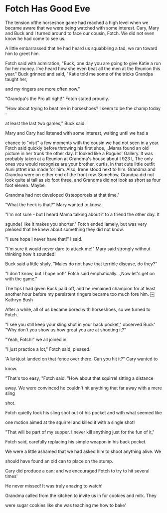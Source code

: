 Fotch Has Good Eve
==================

The tension ofthe horseshoe game had reached a high level when we became aware that
we were being watched with some interest. Cary, Mary and Buck and I turned around to
face our cousin, Fotch. We did not even know he had come to see us.

A little embarrassed that he had heard us squabbling a tad, we ran toward him to
greet him.

Fotch said with admiration, "Buck, one day you are going to give Katie a run for her
money. I've heard how she even beat all the men at the Reunion this year." Buck
grinned and said, "Katie told me some of the tricks Grandpa taught her,

and my ringers are more often now."

"Grandpa's the Pro all right!" Fotch stated proudly.

"How about trying to beat me in horseshoes? I seem to be the champ today -

at least the last two games," Buck said.

Mary and Cary had listened with some interest, waiting until we had a

chance to "visit" a few moments with the cousin we had not seen in a year. Fotch said
quickly before throwing his first shoe, ,.Mama found an old picture in her trunk the
other day. It looked like a Rogues' Gallery. lt was probably taken at a Reunion at
Grandma's house about I 923 L The only ones vou would recognize are your brother,
curtis, in that cute little outfit Auni pttret iraa made for him. Also, Irene stood
next to him. Grandma and Grandoa were on either end of the front row. Somehow,
Grandpa did not look quite ai tall as six foot three, and Grandma did not look as
short as four foot eleven. Maybe

Grandma had not developed Osteoporosis at that time."

"What the heck is that?" Mary wanted to know.

"I'm not sure - but I heard Mama talking about it to a friend the other day. It

sgunde{ like it makes you shorter." Fotch ended lamely, but was very pleâsed that he
knew about something they did not know.

"I sure hope I never have that!" I said.

"I'm sure it would never dare to attack me!" Mary said strongly without thinking how
it sounded!

Buck said a little shyly, "Males do not have that terrible disease, do they?"

"I don't know, but I hope not!" Fotch said emphatically. .,Now let's get on with the
game."

The tips I had given Buck paid off, and he remained champion for at least another
hour before my persistent ringers became too much fore him.  ￼Kathryn Bush

After a while, all of us became bored with horseshoes, so we turned to Fotch.

"I see you still keep your sling shot in your back pocket," observed Buck' "Why don't
you show us how great you are at shooting it?"

"Yeah, Fotch!" we all joined in.

"I just practice a lot," Fotch said, pleased.

'A larkjust landed on that fence over there. Can you hit it?" Cary wanted to

know.

"That's too easy, "Fotch said. "How about that squirrel sitting a distance

away. We were convinced he couldn't hit anything that far away with a mere sling

shot.

Fotch quietly took his sling shot out of his pocket and with what seemed like

one motion aimed at the squirrel and killed it with a single shot!

"That will be part of my supper. I never kill anything just for the fun of it,"

Fotch said, carefully replacing his simple weapon in his back pocket.

We were a little ashamed that we had asked him to shoot anything alive. We

should have found an old can to place on the stump.

Cary did produce a can; and we encouraged Fotch to try to hit several times'

He never missed! It was truly anazing to watch!

Grandma called from the kitchen to invite us in for cookies and milk. They

were sugar cookies like she was teaching me how to bake'
